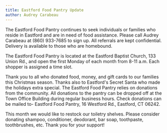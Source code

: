 ```yaml
---
title: Eastford Food Pantry Update
author: Audrey Carabeau
---
```


The Eastford Food Pantry continues to seek individuals or families who
reside in Eastford and are in need of food assistance. Please call
Audrey Carabeau at (860) 933-7685 to sign up. All referrals are kept
confidential. Delivery is available to those who are homebound.

The Eastford Food Pantry is located at the Eastford Baptist Church, 133
Union Rd., and open the first Monday of each month from 8-11 a.m. Each
shopper is assigned a time slot.

Thank you to all who donated food, money, and gift cards to our families
this Christmas season. Thanks also to Eastford's Secret Santa who made
the holidays extra special. The Eastford Food Pantry relies on donations
from the community. All donations to the pantry can be dropped off at
the Town Office Building during regular business hours. Check donations
can be mailed to- Eastford Food Pantry, 16 Westford Rd., Eastford, CT
06242.

This month we would like to restock our toiletry shelves. Please
consider donating shampoo, conditioner, deodorant, bar soap, toothpaste,
toothbrushes, etc. Thank you for your support!

